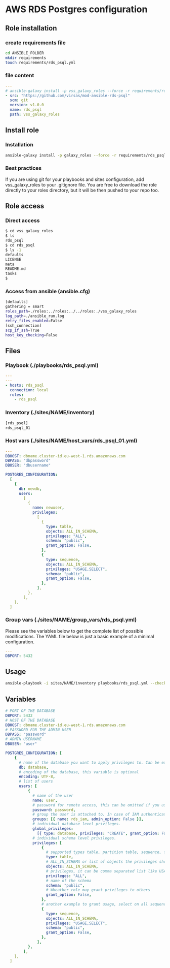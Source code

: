 # AWS RDS Postgres configuration

## Role installation

### create requirements file

```bash
cd ANSIBLE_FOLDER
mkdir requirements
touch requirements/rds_psql.yml
```

### file content

```yaml
---
# ansible-galaxy install -p vss_galaxy_roles --force -r requirements/rds_psql.yml
- src: "https://github.com/virsas/mod-ansible-rds-psql"
  scm: git
  version: v1.0.0
  name: rds_psql
  path: vss_galaxy_roles
```

## Install role

### Installation

```bash
ansible-galaxy install -p galaxy_roles --force -r requirements/rds_psql.yml
```

### Best practices

If you are using git for your playbooks and sites configuration, add vss_galaxy_roles to your .gitignore file. You are free to download the role directly to your roles directory, but it will be then pushed to your repo too.

## Role access

### Direct access

```bash
$ cd vss_galaxy_roles
$ ls
rds_psql
$ cd rds_psql
$ ls -1
defaults
LICENSE
meta
README.md
tasks
$
```

### Access from ansible (ansible.cfg)

```bash
[defaults]
gathering = smart
roles_path=./roles:../roles:../../roles:./vss_galaxy_roles
log_path=./ansible_run.log
retry_files_enabled=False
[ssh_connection]
scp_if_ssh=True
host_key_checking=False
```

## Files

### Playbook (./playbooks/rds_psql.yml)

```yaml
---
---
- hosts: rds_psql
  connection: local
  roles:
    - rds_psql
```

### Inventory (./sites/NAME/inventory)

```txt
[rds_psql]
rds_psql_01
```

### Host vars (./sites/NAME/host_vars/rds_psql_01.yml)

```yaml
---
DBHOST: dbname.cluster-id.eu-west-1.rds.amazonaws.com
DBPASS: "dbpassword"
DBUSER: "dbusername"

POSTGRES_CONFIGURATION:
  [
    {
      db: newdb,
      users:
        [
          {
            name: newuser,
            privileges:
              [
                {
                  type: table,
                  objects: ALL_IN_SCHEMA,
                  privileges: "ALL",
                  schema: "public",
                  grant_option: False,
                },
                {
                  type: sequence,
                  objects: ALL_IN_SCHEMA,
                  privileges: "USAGE,SELECT",
                  schema: "public",
                  grant_option: False,
                },
              ],
          },
        ],
    },
  ]
```

### Group vars (./sites/NAME/group_vars/rds_psql.yml)

Please see the variables below to get the complete list of possible modifications. The YAML file below is just a basic example of a minimal configuration.

```yaml
---
DBPORT: 5432
```

## Usage

```bash
ansible-playbook -i sites/NAME/inventory playbooks/rds_psql.yml --check --diff
```

## Variables

```yml
# PORT OF THE DATABASE
DBPORT: 5432
# HOST OF THE DATABASE
DBHOST: dbname.cluster-id.eu-west-1.rds.amazonaws.com
# PASSWORD FOR THE ADMIN USER
DBPASS: "password"
# ADMIN USERNAME
DBUSER: "user"

POSTGRES_CONFIGURATION: [
    {
      # name of the database you want to apply privileges to. Can be existing one or ansible will create a new one based on the name
      db: database,
      # encoding of the database, this variable is optional
      encoding: UTF-8,
      # list of users
      users: [
          {
            # name of the user
            name: user,
            # password for remote access, this can be omitted if you use the rds_iam group and iam authentication
            password: password,
            # group the user is attached to. In case of IAM authentication, this is how you would configure it.
            groups: [{ name: rds_iam, admin_option: False }],
            # individual database level privileges.
            global_privileges:
              [{ type: database, privileges: "CREATE", grant_option: False }],
            # individual schema level privileges.
            privileges: [
                {
                  # supported types table, partition table, sequence, function or procedure
                  type: table,
                  # ALL_IN_SCHEMA or list of objects the privileges should be applied to like a list of tables in case of table type.
                  objects: ALL_IN_SCHEMA,
                  # privileges, it can be comma separated list like USAGE,SELECT or ALL
                  privileges: "ALL",
                  # name of the schema
                  schema: "public",
                  # Wheather role may grant privileges to others
                  grant_option: False,
                },
                # another example to grant usage, select on all sequences in public schema to user
                {
                  type: sequence,
                  objects: ALL_IN_SCHEMA,
                  privileges: "USAGE,SELECT",
                  schema: "public",
                  grant_option: False,
                },
              ],
          },
        ],
    },
  ]
```
